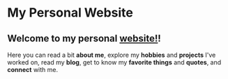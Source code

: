 # My Personal Website

## Welcome to my personal [website!](https://amyweitzman.github.io/my-website/)!

Here you can read a bit **about me**, explore my **hobbies** and **projects** I've worked on, read my **blog**, get to know my **favorite things** and **quotes**, and **connect** with me.